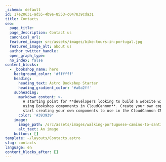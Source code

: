 ```yaml
---
_schema: default
id: 17e20631-ad55-4b9e-8553-c047839cda31
title: Contacts
seo:
  page_title:
  page_description: Contact us
  canonical_url:
  featured_image: src/assets/images/bike-tours-in-portugal.jpg
  featured_image_alt: about us
  author_twitter_handle:
  open_graph_type:
  no_index: false
content_blocks:
  - _bookshop_name: hero
    background_color: '#ffffff'
    heading:
      heading_text: Astro Bookshop Starter
      heading_gradient_color: '#a0a2ff'
    subheading:
      markdown_content: >-
        A starting point for **developers looking to build a website with Astro,
        using Bookshop components in CloudCannon**. Create your own copy, and
        start creating your own components to use in the CloudCannon CMS.
      color: '#393939'
    image:
      image_path: /src/assets/images/walking-portuguese-camino-to-santiago.jpg
      alt_text: An image
    buttons: []
template: ~/layouts/Contacts.astro
slug: contacts
language: en
content_blocks_after: []
---
```

